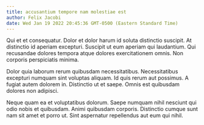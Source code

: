```yaml
---
title: accusantium tempore nam molestiae est
author: Felix Jacobi
date: Wed Jan 19 2022 20:45:36 GMT-0500 (Eastern Standard Time)
---
```

Qui et et consequatur. Dolor et dolor harum id soluta distinctio suscipit. At distinctio id aperiam excepturi. Suscipit ut eum aperiam qui laudantium. Qui recusandae dolores tempora atque dolores exercitationem omnis. Non corporis perspiciatis minima.

 Dolor quia laborum rerum quibusdam necessitatibus. Necessitatibus excepturi numquam sint voluptas aliquam. Id quis rerum aut possimus. A fugiat autem dolorem in. Distinctio ut et saepe. Omnis est quibusdam dolores non adipisci.

 Neque quam ea et voluptatibus dolorum. Saepe numquam nihil nesciunt qui odio nobis et quibusdam. Animi quibusdam corporis. Distinctio cumque sunt nam sit amet et porro ut. Sint aspernatur repellendus aut eum qui nihil.